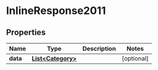 
# InlineResponse2011

## Properties
Name | Type | Description | Notes
------------ | ------------- | ------------- | -------------
**data** | [**List&lt;Category&gt;**](Category.md) |  |  [optional]



